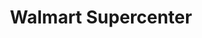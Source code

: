 ---
title: "Walmart Supercenter"
url: /little-rock/walmart-supercenter-south-shackleford-road/
shop: supermarket
---